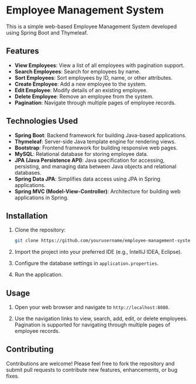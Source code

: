 # Employee Management System

This is a simple web-based Employee Management System developed using Spring Boot and Thymeleaf.

## Features

- **View Employees**: View a list of all employees with pagination support.
- **Search Employees**: Search for employees by name.
- **Sort Employees**: Sort employees by ID, name, or other attributes.
- **Create Employee**: Add a new employee to the system.
- **Edit Employee**: Modify details of an existing employee.
- **Delete Employee**: Remove an employee from the system.
- **Pagination**: Navigate through multiple pages of employee records.

## Technologies Used

- **Spring Boot**: Backend framework for building Java-based applications.
- **Thymeleaf**: Server-side Java template engine for rendering views.
- **Bootstrap**: Frontend framework for building responsive web pages.
- **MySQL**: Relational database for storing employee data.
- **JPA (Java Persistence API)**: Java specification for accessing, persisting, and managing data between Java objects and relational databases.
- **Spring Data JPA**: Simplifies data access using JPA in Spring applications.
- **Spring MVC (Model-View-Controller)**: Architecture for building web applications in Spring.

## Installation

1. Clone the repository:

   ```bash
   git clone https://github.com/yourusername/employee-management-system.git
   ```

2. Import the project into your preferred IDE (e.g., IntelliJ IDEA, Eclipse).

3. Configure the database settings in `application.properties`.

4. Run the application.

## Usage

1. Open your web browser and navigate to `http://localhost:8080`.

2. Use the navigation links to view, search, add, edit, or delete employees. Pagination is supported for navigating through multiple pages of employee records.

## Contributing

Contributions are welcome! Please feel free to fork the repository and submit pull requests to contribute new features, enhancements, or bug fixes.

